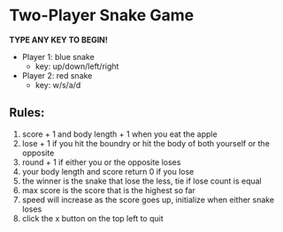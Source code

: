# Two-Player Snake Game

 **TYPE ANY KEY TO BEGIN!**

- Player 1: blue snake 
  * key: up/down/left/right
- Player 2: red snake
  * key: w/s/a/d
 
## Rules:
1. score + 1 and body length + 1 when you eat the apple
2. lose + 1 if you hit the boundry or hit the body of both yourself or the opposite
3. round + 1 if either you or the opposite loses
4. your body length and score return 0 if you lose
5. the winner is the snake that lose the less, tie if lose count is equal
6. max score is the score that is the highest so far
7. speed will increase as the score goes up, initialize when either snake loses
8. click the x button on the top left to quit



